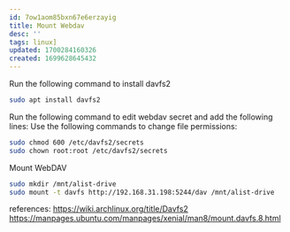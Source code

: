 ```yaml
---
id: 7ow1aom85bxn67e6erzayig
title: Mount Webdav
desc: ''
tags: linux]
updated: 1700284160326
created: 1699628645432
---
```

Run the following command to install davfs2

```bash
sudo apt install davfs2
```

Run the following command to edit webdav secret and add the following lines:
Use the following commands to change file permissions:

```bash
sudo chmod 600 /etc/davfs2/secrets
sudo chown root:root /etc/davfs2/secrets
```

Mount WebDAV

```bash
sudo mkdir /mnt/alist-drive
sudo mount -t davfs http://192.168.31.198:5244/dav /mnt/alist-drive
```

references:
<https://wiki.archlinux.org/title/Davfs2>
<https://manpages.ubuntu.com/manpages/xenial/man8/mount.davfs.8.html>
